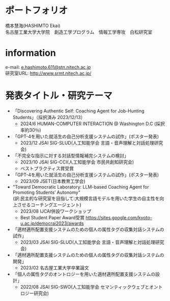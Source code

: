 # ポートフォリオ
橋本慧海(HASHIMTO Ekai)  
名古屋工業大学大学院　創造工学プログラム　情報工学専攻　白松研究室
# information
e-mail: e.hashimoto.611@stn.nitech.ac.jp  
研究室URL: http://www.srmt.nitech.ac.jp/  
# 発表タイトル・研究テーマ
- 「Discovering Authentic Self: Coaching Agent for Job-Hunting Students」（採択済み 2023/12/13）
  - 2024/6 HUMAN-COMPUTER INTERACTION @ Washington D.C (採択率約30％)
- 「GPT-4を用いた就活生の自己分析支援システムの試作」(ポスター発表)
  - 2023/12 JSAI SIG-SLUD(人工知能学会 言語・音声理解と対話処理研究会) 
- 「不完全な指示に対する対話型情報補完システムの検討」
  - 2023/10 JSAI SIG-CCI(人工知能学会 市民共創知研究会) 
  - ベストプラクティス賞受賞
- 「GPT-4を用いた就活生の自己分析支援システムの試作」(ポスター発表)
  - 2023/09 JSET(日本教育工学会) 
- "Toward Democratic Laboratory: LLM-based Coaching Agent for Promoting Students’ Autonomy"<br>(訳:民主的な研究室を目指して:大規模言語モデルを用いた学生の自主性を向上させるコーチングエージェント)
  - 2023/08 IJCAI併設ワークショップ 
  - Best Student Paper Award受賞 https://sites.google.com/kyoto-u.ac.jp/democrai2023/awards
- 「適材適所配置支援システムのための個人の属性タグの収集対話システムの試作」
  - 2023/03 JSAI SIG-SLUD(人工知能学会 言語・音声理解と対話処理研究会) 
- 「適材適所配置支援システムのための個人の属性タグの収集対話システムの開発」
  - 2023/02 名古屋工業大学卒業論文
- 「個人の属性タグのオントロジーを用いた適材適所配置支援システムの設計」
  - 2022/08 JSAI SIG-SWO(人工知能学会 セマンティックウェブとオントロジー研究会) 
